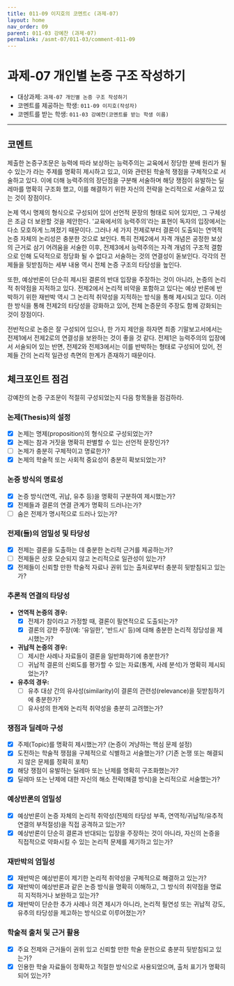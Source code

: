 ```yaml
---
title: 011-09 이지호의 코멘트c (과제-07) 
layout: home
nav_order: 09
parent: 011-03 강예찬 (과제-07)
permalink: /asmt-07/011-03/comment-011-09
---
```


# 과제-07 개인별 논증 구조 작성하기

- 대상과제: `과제-07 개인별 논증 구조 작성하기`
- 코멘트를 제공하는 학생: `011-09 이지호(작성자)` 
- 코멘트를 받는 학생: `011-03 강예찬(코멘트를 받는 학생 이름)` 

---

## 코멘트

제출한 논증구조문은 능력에 따라 보상하는 능력주의는 교육에서 정당한 분배 원리가 될 수 있는가 라는 주제를 명확히 제시하고 있고, 이와 관련된 학술적 쟁점을 구체적으로 서술하고 있다. 이에 더해 능력주의의 장단점을 구분해 서술하며 해당 쟁점이 유발하는 딜레마를 명확히 구조화 했고, 이를 해결하기 위한 자신의 전략을 논리적으로 서술하고 있는 것이 장점이다.

논제 역시 명제의 형식으로 구성되어 있어 선언적 문장의 형태로 되어 있지만, 그 구체성은 조금 더 보완할 것을 제안한다. '교육에서의 능력주의'라는 표현이 독자의 입장에서는 다소 모호하게 느껴졌기 때문이다. 그러나 세 가지 전제로부터 결론이 도출되는 연역적 논증 자체의 논리성은 충분한 것으로 보인다. 특히 전제2에서 자격 개념은 공정한 보상의 근거로 삼기 어려움을 서술한 이후, 전제3에서 능력주의는 자격 개념의 구조적 결함으로 인해 도덕적으로 정당화 될 수 없다고 서술하는 것의 연결성이 돋보인다. 각각의 전제들을 뒷받침하는 세부 내용 역시 전체 논증 구조의 타당성을 높인다. 

또한, 예상반론이 단순히 제시된 결론의 반대 입장을 주장하는 것이 아니라, 논증의 논리적 취약점을 지적하고 있다. 전제2에서 논리적 비약을 포함하고 있다는 예상 반론에 반박하기 위한 재반박 역시 그 논리적 취약성을 지적하는 방식을 통해 제시되고 있다. 이러한 방식을 통해 전제2의 타당성을 강화하고 있어, 전체 논증문의 주장도 함께 강화되는 것이 장점이다. 

전반적으로 논증은 잘 구성되어 있으나, 한 가지 제안을 하자면 최종 기말보고서에서는 전제1에서 전제2로의 연결성을 보완하는 것이 좋을 것 같다. 전제1은 능력주의의 입장에서 서술되어 있는 반면, 전제2와 전제3에서는 이를 반박하는 형태로 구성되어 있어, 전제들 간의 논리적 일관성 측면의 한계가 존재하기 때문이다. 

## 체크포인트 점검

강예찬의 논증 구조문이 적절히 구성되었는지 다음 항목들을 점검하라.

### **논제(Thesis)의 설정**
- [x] 논제는 명제(proposition)의 형식으로 구성되었는가?
- [x] 논제는 참과 거짓을 명확히 판별할 수 있는 선언적 문장인가?
- [ ] 논제가 충분히 구체적이고 명료한가?
- [x] 논제의 학술적 또는 사회적 중요성이 충분히 확보되었는가?

### **논증 방식의 명료성**
- [x] 논증 방식(연역, 귀납, 유추 등)을 명확히 구분하여 제시했는가?
- [x] 전제들과 결론의 연결 관계가 명확히 드러나는가?
- [ ] 숨은 전제가 명시적으로 드러나 있는가?

### **전제(들)의 엄밀성 및 타당성**
- [x] 전제는 결론을 도출하는 데 충분한 논리적 근거를 제공하는가?
- [ ] 전제들은 상호 모순되지 않고 논리적으로 일관성이 있는가?
- [x] 전제들이 신뢰할 만한 학술적 자료나 권위 있는 출처로부터 충분히 뒷받침되고 있는가?

### **추론적 연결의 타당성**
- **연역적 논증의 경우:**
  - [x] 전제가 참이라고 가정할 때, 결론이 필연적으로 도출되는가?
  - [x] 결론의 강한 주장(예: '유일한', '반드시' 등)에 대해 충분한 논리적 정당성을 제시했는가?

- **귀납적 논증의 경우:**
  - [ ] 제시한 사례나 자료들이 결론을 일반화하기에 충분한가?
  - [ ] 귀납적 결론의 신뢰도를 평가할 수 있는 자료(통계, 사례 분석)가 명확히 제시되었는가?

- **유추의 경우:**
  - [ ] 유추 대상 간의 유사성(similarity)이 결론의 관련성(relevance)을 뒷받침하기에 충분한가?
  - [ ] 유사성의 한계와 논리적 취약성을 충분히 고려했는가?

### **쟁점과 딜레마 구성**
- [x] 주제(Topic)를 명확히 제시했는가? (논증이 겨냥하는 핵심 문제 설정)
- [x] 도전하는 학술적 쟁점을 구체적으로 식별하고 서술했는가? (기존 논쟁 또는 해결되지 않은 문제를 정확히 포착)
- [x] 해당 쟁점이 유발하는 딜레마 또는 난제를 명확히 구조화했는가?
- [x] 딜레마 또는 난제에 대한 자신의 해소 전략(해결 방식)을 논리적으로 서술했는가?

### **예상반론의 엄밀성**
- [x] 예상반론이 논증 자체의 논리적 취약성(전제의 타당성 부족, 연역적/귀납적/유추적 연결의 부적절성)을 직접 공격하고 있는가?
- [x] 예상반론이 단순히 결론과 반대되는 입장을 주장하는 것이 아니라, 자신의 논증을 직접적으로 약화시킬 수 있는 논리적 문제를 제기하고 있는가?

### **재반박의 엄밀성**
- [x] 재반박은 예상반론이 제기한 논리적 취약성을 구체적으로 해결하고 있는가?
- [x] 재반박이 예상반론과 같은 논증 방식을 명확히 이해하고, 그 방식의 취약점을 명료히 지적하거나 보완하고 있는가?
- [x] 재반박이 단순한 추가 사례나 의견 제시가 아니라, 논리적 필연성 또는 귀납적 강도, 유추의 타당성을 제고하는 방식으로 이루어졌는가?

### **학술적 출처 및 근거 활용**
- [x] 주요 전제와 근거들이 권위 있고 신뢰할 만한 학술 문헌으로 충분히 뒷받침되고 있는가?
- [x] 인용한 학술 자료들이 정확하고 적절한 방식으로 사용되었으며, 출처 표기가 명확히 되어 있는가?
